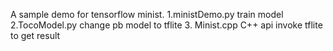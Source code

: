 A sample demo for tensorflow minist.
1.ministDemo.py train model
2.TocoModel.py change pb model to tflite
3. Minist.cpp C++ api invoke tflite to get result
